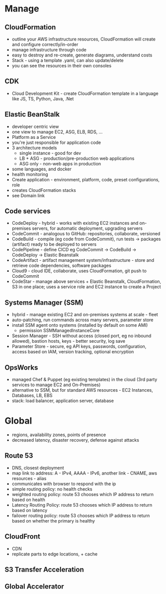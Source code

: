 # Manage
## CloudFormation
* outline your AWS infrastructure resources, CloudFormation will create and configure correctly/in-order
* manage infrastructure through code
* easy to destroy and re-create, generate diagrams, understand costs
* Stack - using a template .yaml, can also update/delete
* you can see the resources in their own consoles
## CDK
* Cloud Development Kit - create CloudFormation template in a language like JS, TS, Python, Java, .Net
## Elastic BeanStalk
* developer centric view
* one view to manage EC2, ASG, ELB, RDS, ...
* Platform as a Service
* you're just responsible for application code
* 3 architecture models
  * single instance - good for dev
  * LB + ASG - production/pre-production web applications
  * ASG only - non-web apps in production
* some languages, and docker
* health monitoring
* Create application - environment, platform, code, preset configurations, role
* creates CloudFormation stacks
* see Domain link
## Code services
* CodeDeploy - hybrid - works with existing EC2 instances and on-premises servers, for automatic deployment, upgrading servers
* CodeCommit - analogous to GitHub: repositories, collaborate, versioned
* CodeBuild - compile (eg code from CodeCommit), run tests -> packages (artifact) ready to be deployed to servers
* CodePipeline - define CICD eg CodeCommit -> CodeBuild -> CodeDeploy -> Elastic Beanstalk
* CodeArtifact - artifact management system/infrastructure - store and retrieve code dependencies, software packages
* Cloud9 - cloud IDE, collaborate, uses CloudFormation, git push to CodeCommit
* CodeStar - manage above services + Elastic Beanstalk, CloudFormation, S3 in one place; uses a service role and EC2 instance to create a Project
## Systems Manager (SSM)
* hybrid - manage existing EC2 and on-premises systems at scale - fleet
* auto-patching, run commands across many servers, parameter store
* install SSM agent onto systems (installed by default on some AMI)
  * permission SSMManagedInstanceCore
* Session Manager - SSH without access (closed port, eg no inbound allowed), bastion hosts, keys - better security, log save
* Parameter Store - secure, eg API keys, passwords, configuration, access based on IAM, version tracking, optional encryption
## OpsWorks
* managed Chef & Puppet (eg existing templates) in the cloud (3rd party services to manage EC2 and On-Premises)
* alternative to SSM, but for standard AWS resources - EC2 Instances, Databases, LB, EBS
* stack: load balancer, application server, database
# Global
* regions, availability zones, points of presence
* decreased latency, disaster recovery, defense against attacks
## Route 53
* DNS, closest deployment
* map link to address: A - IPv4, AAAA - IPv6, another link - CNAME, aws resources - alias
* communicates with browser to respond with the ip
* simple routing policy: no health checks
* weighted routing policy: route 53 chooses which IP address to return based on health
* Latency Routing Policy: route 53 chooses which IP address to return based on latency
* failover routing policy: route 53 chooses which IP address to return based on whether the primary is healthy
## CloudFront
* CDN
* replicate parts to edge locations, + cache
## S3 Transfer Acceleration
## Global Accelerator
